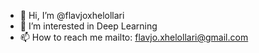 - 👋 Hi, I’m @flavjoxhelollari
- 👀 I’m interested in Deep Learning
- 📫 How to reach me mailto: flavjo.xhelollari@gmail.com
<!---
flavjoxhelollari/flavjoxhelollari is a ✨ special ✨ repository because its `README.md` (this file) appears on your GitHub profile.
You can click the Preview link to take a look at your changes.
--->
